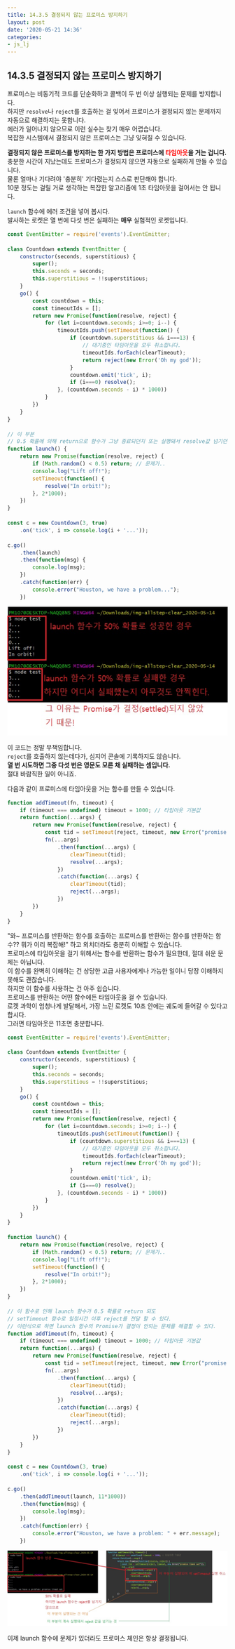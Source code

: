 ```yaml
---
title: 14.3.5 결정되지 않는 프로미스 방지하기
layout: post
date: '2020-05-21 14:36'
categories:
- js_lj
---
```


## 14.3.5 결정되지 않는 프로미스 방지하기

프로미스는 비동기적 코드를 단순화하고 콜백이 두 번 이상 실행되는 문제를 방지합니다.  
하지만 `resolve`나 `reject`를 호출하는 걸 잊어서 프로미스가 결정되지 않는 문제까지 자동으로 해결하지는 못합니다.  
에러가 일어나지 않으므로 이런 실수는 찾기 매우 어렵습니다.  
복잡한 시스템에서 결정되지 않은 프로미스는 그냥 잊혀질 수 있습니다.

**결정되지 않은 프로미스를 방지하는 한 가지 방법은 프로미스에 <span style="color:red">타임아웃</span>을 거는 겁니다.**  
충분한 시간이 지났는데도 프로미스가 결정되지 않으면 자동으로 실패하게 만들 수 있습니다.  
물론 얼마나 기다려야 '충분히' 기다렸는지 스스로 판단해야 합니다.  
10분 정도는 걸릴 거로 생각하는 복잡한 알고리즘에 1초 타임아웃을 걸어서는 안 됩니다.

`launch` 함수에 에러 조건을 넣어 봅시다.  
발사하는 로켓은 열 번에 다섯 번은 실패하는 **매우** 실험적인 로켓입니다.

```javascript
const EventEmitter = require('events').EventEmitter;

class Countdown extends EventEmitter {
    constructor(seconds, superstitious) {
        super();
        this.seconds = seconds;
        this.superstitious = !!superstitious;
    }
    go() {
        const countdown = this;
        const timeoutIds = [];
        return new Promise(function(resolve, reject) {
            for (let i=countdown.seconds; i>=0; i--) {
                timeoutIds.push(setTimeout(function() {
                    if (countdown.superstitious && i===13) {
                        // 대기중인 타임아웃을 모두 취소합니다.
                        timeoutIds.forEach(clearTimeout);
                        return reject(new Error('Oh my god'));
                    }
                    countdown.emit('tick', i);
                    if (i===0) resolve();
                }, (countdown.seconds - i) * 1000))
            }
        })
    }
}

// 이 부분
// 0.5 확률에 의해 return으로 함수가 그냥 종료되던지 또는 실행돼서 resolve값 넘기던지...
function launch() {
    return new Promise(function(resolve, reject) {
        if (Math.random() < 0.5) return; // 문제가..
        console.log("Lift off!");
        setTimeout(function() {
            resolve("In orbit!");
        }, 2*1000);
    })
}

const c = new Countdown(3, true)
    .on('tick', i => console.log(i + '...'));

c.go()
    .then(launch)
    .then(function(msg) {
        console.log(msg);
    })
    .catch(function(err) {
        console.error("Houston, we have a problem...");
    })
```

![](/static/img/learningjs/image119.jpg)

이 코드는 정말 무책임합니다.  
`reject`를 호출하지 않는데다가, 심지어 콘솔에 기록하지도 않습니다.  
**열 번 시도하면 그중 다섯 번은 영문도 모른 채 실패하는 셈입니다.**  
절대 바람직한 일이 아니죠.

다음과 같이 프로미스에 타임아웃을 거는 함수를 만들 수 있습니다.

```javascript
function addTimeout(fn, timeout) {
    if (timeout === undefined) timeout = 1000; // 타임아웃 기본값
    return function(...args) {
        return new Promise(function(resolve, reject) {
            const tid = setTimeout(reject, timeout, new Error("promise timed out"));
            fn(...args)
                .then(function(...args) {
                    clearTimeout(tid);
                    resolve(...args);
                })
                .catch(function(...args) {
                    clearTimeout(tid);
                    reject(...args);
                })
        })
    }
}
```

"와~ 프로미스를 반환하는 함수를 호출하는 프로미스를 반환하는 함수를 반환하는 함수?? 뭐가 이리 복잡해!" 하고 외치더라도 충분히 이해할 수 있습니다.  
프로미스에 타임아웃을 걸기 위해서는 함수를 반환하는 함수가 필요한데, 절대 쉬운 문제는 아닙니다.  
이 함수를 완벽히 이해하는 건 상당한 고급 사용자에게나 가능한 일이니 당장 이해하지 못해도 괜찮습니다.  
하지만 이 함수를 사용하는 건 아주 쉽습니다.  
프로미스를 반환하는 어떤 함수에든 타임아웃을 걸 수 있습니다.  
로켓 과학이 엄청나게 발달해서, 가장 느린 로켓도 10초 안에는 궤도에 들어갈 수 있다고 합시다.  
그러면 타임아웃은 11초면 충분합니다.

```javascript
const EventEmitter = require('events').EventEmitter;

class Countdown extends EventEmitter {
    constructor(seconds, superstitious) {
        super();
        this.seconds = seconds;
        this.superstitious = !!superstitious;
    }
    go() {
        const countdown = this;
        const timeoutIds = [];
        return new Promise(function(resolve, reject) {
            for (let i=countdown.seconds; i>=0; i--) {
                timeoutIds.push(setTimeout(function() {
                    if (countdown.superstitious && i===13) {
                        // 대기중인 타임아웃을 모두 취소합니다.
                        timeoutIds.forEach(clearTimeout);
                        return reject(new Error('Oh my god'));
                    }
                    countdown.emit('tick', i);
                    if (i===0) resolve();
                }, (countdown.seconds - i) * 1000))
            }
        })
    }
}

function launch() {
    return new Promise(function(resolve, reject) {
        if (Math.random() < 0.5) return; // 문제가..
        console.log("Lift off!");
        setTimeout(function() {
            resolve("In orbit!");
        }, 2*1000);
    })
}

// 이 함수로 인해 launch 함수가 0.5 확률로 return 되도
// setTimeout 함수로 일정시간 이후 reject를 전달 할 수 있다.
// 이런식으로 하면 launch 함수의 Promise가 결정이 안되는 문제를 해결할 수 있다.
function addTimeout(fn, timeout) {
    if (timeout === undefined) timeout = 1000; // 타임아웃 기본값
    return function(...args) {
        return new Promise(function(resolve, reject) {
            const tid = setTimeout(reject, timeout, new Error("promise timed out"));
            fn(...args)
                .then(function(...args) {
                    clearTimeout(tid);
                    resolve(...args);
                })
                .catch(function(...args) {
                    clearTimeout(tid);
                    reject(...args);
                })
        })
    }
}

const c = new Countdown(3, true)
    .on('tick', i => console.log(i + '...'));

c.go()
    .then(addTimeout(launch, 11*1000))
    .then(function(msg) {
        console.log(msg);
    })
    .catch(function(err) {
        console.error("Houston, we have a problem: " + err.message);
    })
```

![](/static/img/learningjs/image120.jpg)

이제 launch 함수에 문제가 있더라도 프로미스 체인은 항상 결정됩니다.